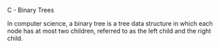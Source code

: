 C - Binary Trees

In computer science, a binary tree is a tree data
structure in which each node has at most two children,
referred to as the left child and the right child.
